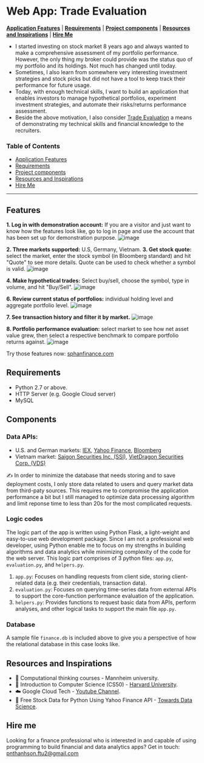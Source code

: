 # Web App: Trade Evaluation
[**Application Features**](#features)
| [**Requirements**](#requirements)
| [**Project components**](#components)
| [**Resources and Inspirations**](#resources-and-inspirations)
| [**Hire Me**](#hire-me)

- I started investing on stock market 8 years ago and always wanted to make a comprehensive assessment of my portfolio performance. However, the only thing my broker could provide was the status quo of my portfolio and its holdings. Not much has changed until today.
- Sometimes, I also learn from somewhere very interesting investment strategies and stock picks but did not have a tool to keep track their performance for future usage.
- Today, with enough technical skills, I want to build an application that enables investors to manage hypothetical portfolios, experiment investment strategies, and automate their risks/returns performance assessment.
- Beside the above motivation, I also consider [Trade Evaluation](https://sphanfinance.com/1) a means of demonstrating my technical skills and financial knowledge to the recruiters.


### Table of Contents
* [Application Features](#features)
* [Requirements](#requirements)
* [Project components](#components)
* [Resources and Inspirations](#resources-and-inspirations)
* [Hire Me](#hire-me)

---
## Features

**1. Log in with demonstration account:** If you are a visitor and just want to know how the features look like, go to log in page and use the account that has been set up for demonstration purpose. 
![image](https://github.com/sonpnt/Trade-Evaluation_WebApp/blob/main/static/images/login.gif)

**2. Three markets supported:** U.S, Germany, Vietnam.
**3. Get stock quote:** select the market, enter the stock symbol (in Bloomberg standard) and hit "Quote" to see more details. Quote can be used to check whether a symbol is valid.
![image](https://github.com/sonpnt/Trade-Evaluation_WebApp/blob/main/static/images/quote.gif)

**4. Make hypothetical trades:** Select buy/sell, choose the symbol, type in volume, and hit "Buy/Sell".
![image](https://github.com/sonpnt/Trade-Evaluation_WebApp/blob/main/static/images/quote.gif)

**6. Review current status of portfolios:** individual holding level and aggregate portfolio level.
![image](https://github.com/sonpnt/Trade-Evaluation_WebApp/blob/main/static/images/quote.gif)

**7. See transaction history and filter it by market.**
![image](https://github.com/sonpnt/Trade-Evaluation_WebApp/blob/main/static/images/quote.gif)

**8. Portfolio performance evaluation:** select market to see how net asset value grew, then select a respective benchmark to compare portfolio returns against.
![image](https://github.com/sonpnt/Trade-Evaluation_WebApp/blob/main/static/images/quote.gif)

Try those features now: [sphanfinance.com](https://sphanfinance.com/login)

## Requirements
- Python 2.7 or above.
- HTTP Server (e.g. Google Cloud server)
- MySQL

## Components
### Data APIs:

- U.S. and German markets: [IEX](https://iextrading.com/developer), [Yahoo Finance](https://www.yahoofinanceapi.com/), [Bloomberg](https://www.bloomberg.com/)
- Vietnam market: [Saigon Securities Inc. (SSI)](https://www.ssi.com.vn/en), [VietDragon Securities Corp. (VDS)](https://www.vdsc.com.vn/en/home.rv) 

✍️ In order to minimize the database that needs storing and to save deployment costs, I only store data related to users and query market data from third-paty sources. This requires me to compromise the application performance a bit but I still managed to optimize data processing algorithm and limit reponse time to less than 20s for the most complicated requests.

### Logic codes
The logic part of the app is written using Python Flask, a light-weight and easy-to-use web development package. Since I am not a professional web developer, using Python enable me to focus on my strengths in building algorithms and data analytics while minimizing complexity of the code for the web server. This logic part comprises of 3 python files: `app.py`, `evaluation.py`, and `helpers.py`.
1. `app.py`: Focuses on handling requests from client side, storing client-related data (e.g. their credentials, transaction data).
2. `evaluation.py`: Focuses on querying time-series data from external APIs to support the core-function performance evaluation of the application.
3. `helpers.py`: Provides functions to request basic data from APIs, perform analyses, and other logical tasks to support the main file `app.py`. 

### Database
A sample file `finance.db` is included above to give you a perspective of how the relational database in this case looks like.

## Resources and Inspirations
- :blue_book: Computational thinking courses - Mannheim university.
- :book: Introduction to Computer Science (CS50) - [Harvard University](https://cs50.harvard.edu/x/2022/).
- :cloud: Google Cloud Tech - [Youtube Channel](https://www.youtube.com/user/googlecloudplatform).
- :gift: Free Stock Data for Python Using Yahoo Finance API - [Towards Data Science](https://towardsdatascience.com/free-stock-data-for-python-using-yahoo-finance-api-9dafd96cad2e).

## Hire me
Looking for a finance professional who is interested in and capable of using programming to build financial and data analytics apps? Get in touch: [pnthanhson.ftu2@gmail.com](mailto:pnthanhson.ftu2@gmail.com)
